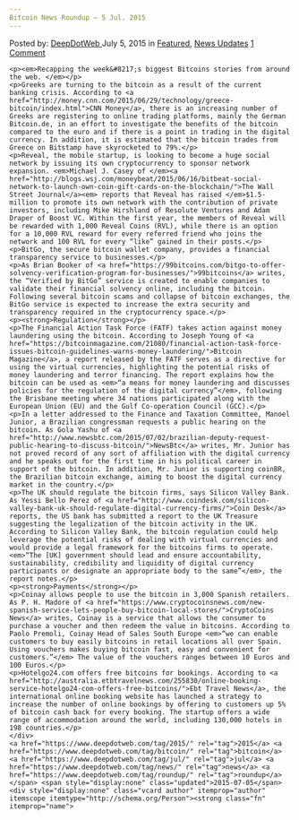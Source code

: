 ```yaml
---
Bitcoin News Roundup – 5 Jul. 2015
---
```

<article class="post-listing post-10962 post type-post status-publish format-standard has-post-thumbnail hentry  tag-2524 tag-bitcoin tag-jul tag-news tag-roundup">
    <div class="post-inner">
        <span>Posted by: <a href="https://www.deepdotweb.com/author/admin/" title="">DeepDotWeb </a></span>
    <span>July 5, 2015</span>
    <span>in <a href="https://www.deepdotweb.com/category/deepdot-news/" rel="category tag">Featured</a>, <a href="https://www.deepdotweb.com/category/news-updates/" rel="category tag">News Updates</a></span>
    <span><a href="https://www.deepdotweb.com/2015/07/05/bitcoin-news-roundup-5-jul-2015/#comments">1 Comment</a></span>
    </p>
    <div class="clear"></div>
    
    <p><em>Recapping the week&#8217;s biggest Bitcoins stories from around the web. </em></p>
    <p>Greeks are turning to the bitcoin as a result of the current banking crisis. According to <a href="http://money.cnn.com/2015/06/29/technology/greece-bitcoin/index.html">CNN Money</a>, there is an increasing number of Greeks are registering to online trading platforms, mainly the German Bitcoin.de, in an effort to investigate the benefits of the bitcoin compared to the euro and if there is a point in trading in the digital currency. In addition, it is estimated that the bitcoin trades from Greece on Bitstamp have skyrocketed to 79%.</p>
    <p>Reveal, the mobile startup, is looking to become a huge social network by issuing its own cryptocurrency to sponsor network expansion. <em>Michael J. Casey of </em><a href="http://blogs.wsj.com/moneybeat/2015/06/16/bitbeat-social-network-to-launch-own-coin-gift-cards-on-the-blockchain/">The Wall Street Journal</a><em> reports that Reveal has raised </em>$1.5-million to promote its own network with the contribution of private investors, including Mike Hirshland of Resolute Ventures and Adam Draper of Boost VC. Within the first year, the members of Reveal will be rewarded with 1,000 Reveal Coins (RVL), while there is an option for a 10,000 RVL reward for every referred friend who joins the network and 100 RVL for every “like” gained in their posts.</p>
    <p>BitGo, the secure bitcoin wallet company, provides a financial transparency service to businesses.</p>
    <p>As Brian Booker of <a href="https://99bitcoins.com/bitgo-to-offer-solvency-verification-program-for-businesses/">99bitcoins</a> writes, the “Verified by BitGo” service is created to enable companies to validate their financial solvency online, including the bitcoin. Following several bitcoin scams and collapse of bitcoin exchanges, the BitGo service is expected to increase the extra security and transparency required in the cryptocurrency space.</p>
    <p><strong>Regulation</strong></p>
    <p>The Financial Action Task Force (FATF) takes action against money laundering using the bitcoin. According to Joseph Young of <a href="https://bitcoinmagazine.com/21080/financial-action-task-force-issues-bitcoin-guidelines-warns-money-laundering/">Bitcoin Magazine</a>, a report released by the FATF serves as a directive for using the virtual currencies, highlighting the potential risks of money laundering and terror financing. The report explains how the bitcoin can be used as <em>“a means for money laundering and discusses policies for the regulation of the digital currency”</em>, following the Brisbane meeting where 34 nations participated along with the European Union (EU) and the Gulf Co-operation Council (GCC).</p>
    <p>In a letter addressed to the Finance and Taxation Committee, Manoel Junior, a Brazilian congressman requests a public hearing on the bitcoin. As Gola Yashu of <a href="http://www.newsbtc.com/2015/07/02/brazilian-deputy-request-public-hearing-to-discuss-bitcoin/">NewsBtc</a> writes, Mr. Junior has not proved record of any sort of affiliation with the digital currency and he speaks out for the first time in his political career in support of the bitcoin. In addition, Mr. Junior is supporting coinBR, the Brazilian bitcoin exchange, aiming to boost the digital currency market in the country.</p>
    <p>The UK should regulate the bitcoin firms, says Silicon Valley Bank. As Yessi Bello Perez of <a href="http://www.coindesk.com/silicon-valley-bank-uk-should-regulate-digital-currency-firms/">Coin Desk</a> reports, the US bank has submitted a report to the UK Treasure suggesting the legalization of the bitcoin activity in the UK. According to Silicon Valley Bank, the bitcoin regulation could help leverage the potential risks of dealing with virtual currencies and would provide a legal framework for the bitcoins firms to operate. <em>“The [UK] government should lead and ensure accountability, sustainability, credibility and liquidity of digital currency participants or designate an appropriate body to the same”</em>, the report notes.</p>
    <p><strong>Payments</strong></p>
    <p>Coinay allows people to use the bitcoin in 3,000 Spanish retailers. As P. H. Madore of <a href="https://www.cryptocoinsnews.com/new-spanish-service-lets-people-buy-bitcoin-local-stores/">CryptoCoins News</a> writes, Coinay is a service that allows the consumer to purchase a voucher and then redeem the value in bitcoins. According to Paolo Premoli, Coinay Head of Sales South Europe <em>“we can enable customers to buy easily bitcoins in retail locations all over Spain. Using vouchers makes buying bitcoin fast, easy and convenient for customers.”</em> The value of the vouchers ranges between 10 Euros and 100 Euros.</p>
    <p>Hotelgo24.com offers free bitcoins for bookings. According to <a href="http://australia.etbtravelnews.com/255830/online-booking-service-hotelgo24-com-offers-free-bitcoins/">Ebt Travel News</a>, the international online booking website has launched a strategy to increase the number of online bookings by offering to customers up 5% of bitcoin cash back for every booking. The startup offers a wide range of accommodation around the world, including 130,000 hotels in 198 countries.</p>
    </div>
    <a href="https://www.deepdotweb.com/tag/2015/" rel="tag">2015</a> <a href="https://www.deepdotweb.com/tag/bitcoin/" rel="tag">bitcoin</a> <a href="https://www.deepdotweb.com/tag/jul/" rel="tag">jul</a> <a href="https://www.deepdotweb.com/tag/news/" rel="tag">news</a> <a href="https://www.deepdotweb.com/tag/roundup/" rel="tag">roundup</a></span> <span style="display:none" class="updated">2015-07-05</span>
    <div style="display:none" class="vcard author" itemprop="author" itemscope itemtype="http://schema.org/Person"><strong class="fn" itemprop="name">
    
